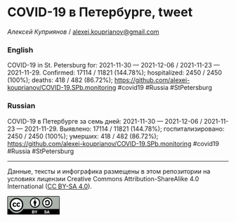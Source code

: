 COVID-19 в Петербурге, tweet
============================

*Алексей Куприянов* /
<a href="mailto:alexei.kouprianov@gmail.com" class="email">alexei.kouprianov@gmail.com</a>

### English

COVID-19 in St. Petersburg for: 2021-11-30 — 2021-12-06 / 2021-11-23 —
2021-11-29. Сonfirmed: 17114 / 11821 (144.78%); hospitalized: 2450 /
2450 (100%); deaths: 418 / 482 (86.72%);
<a href="https://github.com/alexei-kouprianov/COVID-19.SPb.monitoring" class="uri">https://github.com/alexei-kouprianov/COVID-19.SPb.monitoring</a>
\#covid19 \#Russia \#StPetersburg

### Russian

COVID-19 в Петербурге за семь дней: 2021-11-30 — 2021-12-06 / 2021-11-23
— 2021-11-29. Выявлено: 17114 / 11821 (144.78%); госпитализировано: 2450
/ 2450 (100%); умерших: 418 / 482 (86.72%);
<a href="https://github.com/alexei-kouprianov/COVID-19.SPb.monitoring" class="uri">https://github.com/alexei-kouprianov/COVID-19.SPb.monitoring</a>
\#covid19 \#Russia \#StPetersburg

------------------------------------------------------------------------

Данные, тексты и инфографика размещены в этом репозитории на условиях
лицензии Creative Commons Attribution-ShareAlike 4.0 International ([CC
BY-SA 4.0](https://creativecommons.org/licenses/by-sa/4.0/)).

![](../misc/CC-BY-SA-icon.png "CC-BY-SA")
